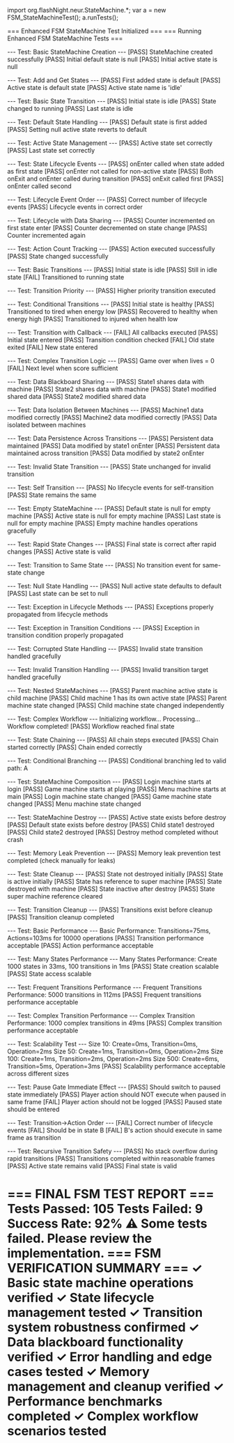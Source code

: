 import org.flashNight.neur.StateMachine.*;
var a = new FSM_StateMachineTest();
a.runTests();  


=== Enhanced FSM StateMachine Test Initialized ===
=== Running Enhanced FSM StateMachine Tests ===

--- Test: Basic StateMachine Creation ---
[PASS] StateMachine created successfully
[PASS] Initial default state is null
[PASS] Initial active state is null

--- Test: Add and Get States ---
[PASS] First added state is default
[PASS] Active state is default state
[PASS] Active state name is 'idle'

--- Test: Basic State Transition ---
[PASS] Initial state is idle
[PASS] State changed to running
[PASS] Last state is idle

--- Test: Default State Handling ---
[PASS] Default state is first added
[PASS] Setting null active state reverts to default

--- Test: Active State Management ---
[PASS] Active state set correctly
[PASS] Last state set correctly

--- Test: State Lifecycle Events ---
[PASS] onEnter called when state added as first state
[PASS] onEnter not called for non-active state
[PASS] Both onExit and onEnter called during transition
[PASS] onExit called first
[PASS] onEnter called second

--- Test: Lifecycle Event Order ---
[PASS] Correct number of lifecycle events
[PASS] Lifecycle events in correct order

--- Test: Lifecycle with Data Sharing ---
[PASS] Counter incremented on first state enter
[PASS] Counter decremented on state change
[PASS] Counter incremented again

--- Test: Action Count Tracking ---
[PASS] Action executed successfully
[PASS] State changed successfully

--- Test: Basic Transitions ---
[PASS] Initial state is idle
[PASS] Still in idle state
[FAIL] Transitioned to running state

--- Test: Transition Priority ---
[PASS] Higher priority transition executed

--- Test: Conditional Transitions ---
[PASS] Initial state is healthy
[PASS] Transitioned to tired when energy low
[PASS] Recovered to healthy when energy high
[PASS] Transitioned to injured when health low

--- Test: Transition with Callback ---
[FAIL] All callbacks executed
[PASS] Initial state entered
[PASS] Transition condition checked
[FAIL] Old state exited
[FAIL] New state entered

--- Test: Complex Transition Logic ---
[PASS] Game over when lives = 0
[FAIL] Next level when score sufficient

--- Test: Data Blackboard Sharing ---
[PASS] State1 shares data with machine
[PASS] State2 shares data with machine
[PASS] State1 modified shared data
[PASS] State2 modified shared data

--- Test: Data Isolation Between Machines ---
[PASS] Machine1 data modified correctly
[PASS] Machine2 data modified correctly
[PASS] Data isolated between machines

--- Test: Data Persistence Across Transitions ---
[PASS] Persistent data maintained
[PASS] Data modified by state1 onEnter
[PASS] Persistent data maintained across transition
[PASS] Data modified by state2 onEnter

--- Test: Invalid State Transition ---
[PASS] State unchanged for invalid transition

--- Test: Self Transition ---
[PASS] No lifecycle events for self-transition
[PASS] State remains the same

--- Test: Empty StateMachine ---
[PASS] Default state is null for empty machine
[PASS] Active state is null for empty machine
[PASS] Last state is null for empty machine
[PASS] Empty machine handles operations gracefully

--- Test: Rapid State Changes ---
[PASS] Final state is correct after rapid changes
[PASS] Active state is valid

--- Test: Transition to Same State ---
[PASS] No transition event for same-state change

--- Test: Null State Handling ---
[PASS] Null active state defaults to default
[PASS] Last state can be set to null

--- Test: Exception in Lifecycle Methods ---
[PASS] Exceptions properly propagated from lifecycle methods

--- Test: Exception in Transition Conditions ---
[PASS] Exception in transition condition properly propagated

--- Test: Corrupted State Handling ---
[PASS] Invalid state transition handled gracefully

--- Test: Invalid Transition Handling ---
[PASS] Invalid transition target handled gracefully

--- Test: Nested StateMachines ---
[PASS] Parent machine active state is child machine
[PASS] Child machine 1 has its own active state
[PASS] Parent machine state changed
[PASS] Child machine state changed independently

--- Test: Complex Workflow ---
Initializing workflow...
Processing...
Workflow completed!
[PASS] Workflow reached final state

--- Test: State Chaining ---
[PASS] All chain steps executed
[PASS] Chain started correctly
[PASS] Chain ended correctly

--- Test: Conditional Branching ---
[PASS] Conditional branching led to valid path: A

--- Test: StateMachine Composition ---
[PASS] Login machine starts at login
[PASS] Game machine starts at playing
[PASS] Menu machine starts at main
[PASS] Login machine state changed
[PASS] Game machine state changed
[PASS] Menu machine state changed

--- Test: StateMachine Destroy ---
[PASS] Active state exists before destroy
[PASS] Default state exists before destroy
[PASS] Child state1 destroyed
[PASS] Child state2 destroyed
[PASS] Destroy method completed without crash

--- Test: Memory Leak Prevention ---
[PASS] Memory leak prevention test completed (check manually for leaks)

--- Test: State Cleanup ---
[PASS] State not destroyed initially
[PASS] State is active initially
[PASS] State has reference to super machine
[PASS] State destroyed with machine
[PASS] State inactive after destroy
[PASS] State super machine reference cleared

--- Test: Transition Cleanup ---
[PASS] Transitions exist before cleanup
[PASS] Transition cleanup completed

--- Test: Basic Performance ---
Basic Performance: Transitions=75ms, Actions=103ms for 10000 operations
[PASS] Transition performance acceptable
[PASS] Action performance acceptable

--- Test: Many States Performance ---
Many States Performance: Create 1000 states in 33ms, 100 transitions in 1ms
[PASS] State creation scalable
[PASS] State access scalable

--- Test: Frequent Transitions Performance ---
Frequent Transitions Performance: 5000 transitions in 112ms
[PASS] Frequent transitions performance acceptable

--- Test: Complex Transition Performance ---
Complex Transition Performance: 1000 complex transitions in 49ms
[PASS] Complex transition performance acceptable

--- Test: Scalability Test ---
Size 10: Create=0ms, Transition=0ms, Operation=2ms
Size 50: Create=1ms, Transition=0ms, Operation=2ms
Size 100: Create=1ms, Transition=2ms, Operation=2ms
Size 500: Create=6ms, Transition=5ms, Operation=3ms
[PASS] Scalability performance acceptable across different sizes

--- Test: Pause Gate Immediate Effect ---
[PASS] Should switch to paused state immediately
[PASS] Player action should NOT execute when paused in same frame
[FAIL] Player action should not be logged
[PASS] Paused state should be entered

--- Test: Transition→Action Order ---
[FAIL] Correct number of lifecycle events
[FAIL] Should be in state B
[FAIL] B's action should execute in same frame as transition

--- Test: Recursive Transition Safety ---
[PASS] No stack overflow during rapid transitions
[PASS] Transitions completed within reasonable frames
[PASS] Active state remains valid
[PASS] Final state is valid

=== FINAL FSM TEST REPORT ===
Tests Passed: 105
Tests Failed: 9
Success Rate: 92%
⚠️  Some tests failed. Please review the implementation.
=== FSM VERIFICATION SUMMARY ===
✓ Basic state machine operations verified
✓ State lifecycle management tested
✓ Transition system robustness confirmed
✓ Data blackboard functionality verified
✓ Error handling and edge cases tested
✓ Memory management and cleanup verified
✓ Performance benchmarks completed
✓ Complex workflow scenarios tested
=============================
